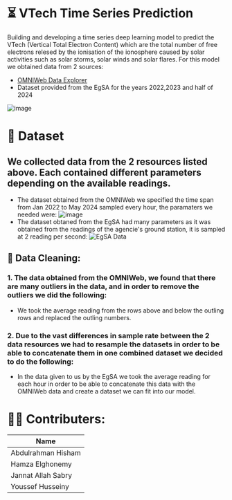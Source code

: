 # :hourglass_flowing_sand: VTech Time Series Prediction
 Building and developing a time series deep learning model to predict the VTech (Vertical Total Electron Content) which are the total number of free electrons relesed by the ionisation of the ionosphere caused by solar activities such as solar storms, solar winds and solar flares. For this model we obtained data from 2 sources:
- [OMNIWeb Data Explorer](https://omniweb.gsfc.nasa.gov/form/dx1.html)
- Dataset provided from the EgSA for the years 2022,2023 and half of 2024



![image](https://github.com/user-attachments/assets/6769b068-a5a0-4d3b-9492-843f90328c27)

# :open_file_folder: Dataset
## We collected data from the 2 resources listed above. Each contained different parameters depending on the available readings. 
- The dataset obtained from the OMNIWeb we specified the time span from Jan 2022 to May 2024 sampled every hour, the paramaters we needed were:
![image](https://github.com/user-attachments/assets/8e20093f-6828-45f6-8d9b-4d30590ca124)
- The dataset obtaned from the EgSA had many parameters as it was obtained from the readings of the agencie's ground station, it is sampled at 2 reading per second:
![EgSA Data](https://github.com/user-attachments/assets/e0b3493c-4acf-46f6-a4bc-8b4673225abf)
  
## 🔄 Data Cleaning:
### 1. The data obtained from the OMNIWeb, we found that there are many outliers in the data, and in order to remove the outliers we did the following:
- We took the average reading from the rows above and below the outling rows and replaced the outling numbers.
### 2. Due to the vast differences in sample rate between the 2 data resources we had to resample the datasets in order to be able to concatenate them in one combined dataset we decided to do the following:
-  In the data given to us by the EgSA we took the average reading for each hour in order to be able to concatenate this data with the OMNIWeb data and create a dataset we can fit into our model. 

# 🤝🏼 Contributers:
|  Name |
| --- |
| Abdulrahman Hisham |
| Hamza Elghonemy |
| Jannat Allah Sabry |
| Youssef Husseiny |








